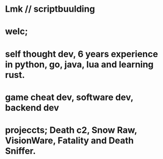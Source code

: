 # Lmk // scriptbuulding 

# welc;

# self thought dev, 6 years experience in python, go, java, lua and learning rust.

# game cheat dev, software dev, backend dev

# projeccts; Death c2, Snow Raw, VisionWare, Fatality and Death Sniffer.
